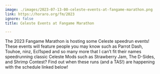 ```yaml
---
image: ./images/2023-07-13-00-celeste-events-at-fangame-marathon.png
link: https://horaro.org/fm/2023
ignore: false
title: Celeste Events at Fangame Marathon

---
```


The 2023 Fangame Marathon is hosting some Celeste speedrun events! These events will feature people you may know such as Parrot Dash, Touhoe, ninz, Ecl1sped and so many more that I can’t fit their names speedrunning classic Celeste Mods such as Strawberry Jam, The D-Sides, and Shrimp Contest? Find out when these runs (and a TAS!) are happening with the schedule linked below!